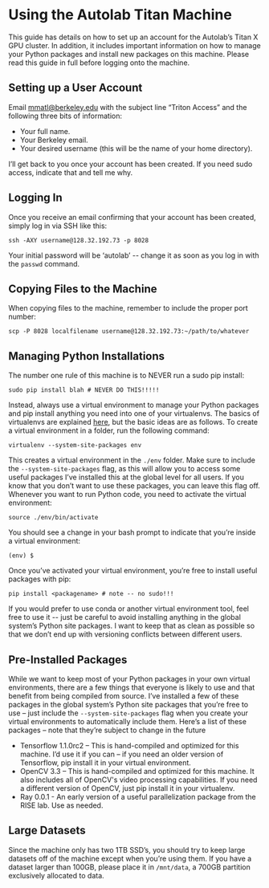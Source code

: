 # Using the Autolab Titan Machine

This guide has details on how to set up an account for the Autolab’s Titan X GPU cluster.
In addition, it includes important information on how to manage your Python packages and install new packages on this machine.
Please read this guide in full before logging onto the machine.

## Setting up a User Account

Email <mmatl@berkeley.edu> with the subject line “Triton Access” and the following three bits of information:
* Your full name.
* Your Berkeley email.
* Your desired username (this will be the name of your home directory).

I’ll get back to you once your account has been created. If you need sudo access, indicate that and tell me why.

## Logging In

Once you receive an email confirming that your account has been created, simply log in via SSH like this:

```shell
ssh -AXY username@128.32.192.73 -p 8028
```

Your initial password will be ‘autolab’ -- change it as soon as you log in with the `passwd` command.

## Copying Files to the Machine

When copying files to the machine, remember to include the proper port number:

```shell
scp -P 8028 localfilename username@128.32.192.73:~/path/to/whatever
```

## Managing Python Installations

The number one rule of this machine is to NEVER run a sudo pip install:

```shell
sudo pip install blah # NEVER DO THIS!!!!!
```

Instead, always use a virtual environment to manage your Python packages and pip install anything you need into one of your virtualenvs.
The basics of virtualenvs are explained [here](http://python-guide-pt-br.readthedocs.io/en/latest/dev/virtualenvs/), but the basic ideas are as follows.
To create a virtual environment in a folder, run the following command:

```shell
virtualenv --system-site-packages env
```

This creates a virtual environment in the `./env` folder.
Make sure to include the `--system-site-packages` flag, as this will allow you to access some useful packages 
I’ve installed this at the global level for all users. If you know that you don’t want to use these packages, you can leave this flag off.
Whenever you want to run Python code, you need to activate the virtual environment:

```shell
source ./env/bin/activate
```

You should see a change in your bash prompt to indicate that you’re inside a virtual environment:

```shell
(env) $
```

Once you’ve activated your virtual environment, you’re free to install useful packages with pip:

```shell
pip install <packagename> # note -- no sudo!!!
```

If you would prefer to use conda or another virtual environment tool, feel free to use it -- just be careful to avoid installing anything in the global system’s Python site packages.
I want to keep that as clean as possible so that we don’t end up with versioning conflicts between different users.

## Pre-Installed Packages
While we want to keep most of your Python packages in your own virtual environments, there are a few things that everyone is likely to use and that benefit from being compiled from source.
I’ve installed a few of these packages in the global system’s Python site packages that you’re free to use – just include the `--system-site-packages` flag when you create your virtual environments to automatically include them.
Here’s a list of these packages – note that they’re subject to change in the future

* Tensorflow 1.1.0rc2 – This is hand-compiled and optimized for this machine. I’d use it if you can – if you need an older version of Tensorflow, pip install it in your virtual environment.
* OpenCV 3.3 – This is hand-compiled and optimized for this machine. It also includes all of OpenCV's video processing capabilities. If you need a different version of OpenCV, just pip install it in your virtualenv.
* Ray 0.0.1 - An early version of a useful parallelization package from the RISE lab. Use as needed.

## Large Datasets
Since the machine only has two 1TB SSD’s, you should try to keep large datasets off of the machine except when you’re using them.
If you have a dataset larger than 100GB, please place it in `/mnt/data`, a 700GB partition exclusively allocated to data.


